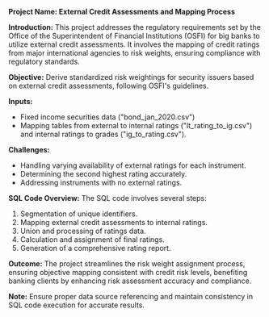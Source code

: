 **Project Name: External Credit Assessments and Mapping Process**

**Introduction:**
This project addresses the regulatory requirements set by the Office of the Superintendent of Financial Institutions (OSFI) for big banks to utilize external credit assessments. It involves the mapping of credit ratings from major international agencies to risk weights, ensuring compliance with regulatory standards.

**Objective:**
Derive standardized risk weightings for security issuers based on external credit assessments, following OSFI's guidelines.

**Inputs:**
- Fixed income securities data ("bond_jan_2020.csv")
- Mapping tables from external to internal ratings ("lt_rating_to_ig.csv") and internal ratings to grades ("ig_to_rating.csv").

**Challenges:**
- Handling varying availability of external ratings for each instrument.
- Determining the second highest rating accurately.
- Addressing instruments with no external ratings.

**SQL Code Overview:**
The SQL code involves several steps:
1. Segmentation of unique identifiers.
2. Mapping external credit assessments to internal ratings.
3. Union and processing of ratings data.
4. Calculation and assignment of final ratings.
5. Generation of a comprehensive rating report.

**Outcome:**
The project streamlines the risk weight assignment process, ensuring objective mapping consistent with credit risk levels, benefiting banking clients by enhancing risk assessment accuracy and compliance.

**Note:**
Ensure proper data source referencing and maintain consistency in SQL code execution for accurate results.
